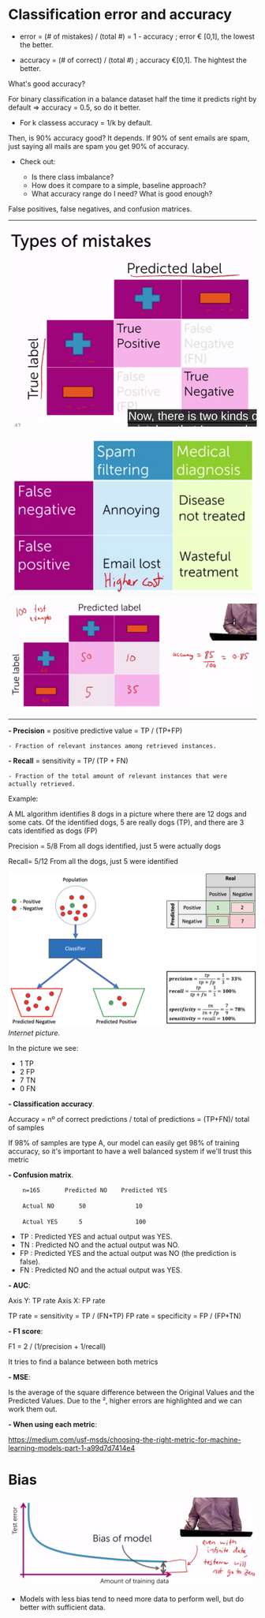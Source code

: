 

# Classification error and accuracy

- error = (# of mistakes) / (total #) = 1 - accuracy ; error € [0,1], the lowest the better.


- accuracy = (# of correct) / (total #) ; accuracy €[0,1]. The hightest the better.

What's good accuracy?

For binary classification in a balance dataset half the time it predicts right by default => accuracy = 0.5, so do it better.

- For k classess accuracy = 1/k by default.

Then, is 90% accuracy good? It depends. If 90% of sent emails are spam, just saying all mails are spam you get 90% of accuracy.

- Check out:

    - Is there class imbalance?
    - How does it compare to a simple, baseline approach?
    - What accuracy range do I need? What is good enough?

False positives, false negatives, and confusion matrices.

------------------------

![alt](pics/classification_matrix.png)

![alt](pics/classification_example.png)

![alt](pics/classification_example2.png)

--------------

**- Precision** = positive predictive value = TP / (TP+FP)

    - Fraction of relevant instances among retrieved instances.

**- Recall** = sensitivity = TP/ (TP + FN)

    - Fraction of the total amount of relevant instances that were actually retrieved.

Example:

A ML algorithm identifies 8 dogs in a picture where there are 12 dogs and some cats. Of the identified dogs, 5 are really dogs (TP), and there are 3 cats identified as dogs (FP)

Precision = 5/8 
From all dogs identified, just 5 were actually dogs

Recall= 5/12
From all the dogs, just 5 were identified

![alt](./pics/precission_recall.png " ")
*Internet picture.*

In the picture we see: 
- 1 TP
- 2 FP
- 7 TN
- 0 FN


**- Classification accuracy**.

Accuracy = nº of correct predictions / total of predictions = (TP+FN)/ total of samples

If 98% of samples are type A, our model can easily get 98% of training accuracy, so it's important to have a well balanced system if we'll trust this metric

**- Confusion matrix**.

        n=165       Predicted NO    Predicted YES

        Actual NO       50              10

        Actual YES      5               100

- TP    :   Predicted YES and actual output was YES.
- TN    :   Predicted   NO and the actual output was NO.
- FP    :   Predicted   YES   and the actual output was NO (the prediction is false).
- FN    :  Predicted NO  and the actual output was  YES.

**- AUC**:

Axis Y: TP rate
Axis X: FP rate

TP rate =   sensitivity =   TP / (FN+TP)
FP rate =   specificity =   FP / (FP+TN)

**- F1 score**:

F1  =   2   /   (1/precision + 1/recall)

It tries to find a balance between both metrics

**- MSE**:

Is the average of the square difference between the Original Values and the Predicted Values. Due to the ², higher errors are highlighted and we can work them out.

**- When using each metric**:

https://medium.com/usf-msds/choosing-the-right-metric-for-machine-learning-models-part-1-a99d7d7414e4


# Bias

![alt](pics/bias.png)

- Models with less bias tend to need more data to perform well, but do better with sufficient data.